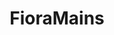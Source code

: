 ---
title: FioraMains
crosslinks:
- summonerschool
- leagueoflegends
- LoLeventVoDs
- YIMO
- ViMains
- gangplankmains
- livven
- Dariusmains
- YasuoMains
- KoreanAdvice
- Rivenmains
---